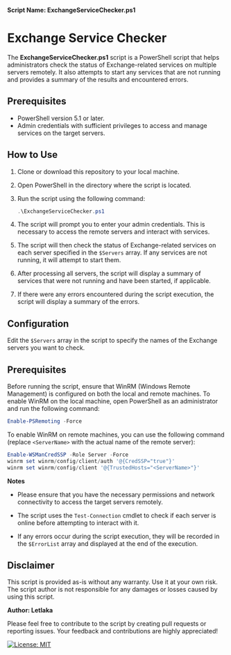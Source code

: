 **Script Name: ExchangeServiceChecker.ps1**

# Exchange Service Checker

The **ExchangeServiceChecker.ps1** script is a PowerShell script that helps administrators check the status of Exchange-related services on multiple servers remotely. It also attempts to start any services that are not running and provides a summary of the results and encountered errors.

## Prerequisites

- PowerShell version 5.1 or later.
- Admin credentials with sufficient privileges to access and manage services on the target servers.

## How to Use

1. Clone or download this repository to your local machine.

2. Open PowerShell in the directory where the script is located.

3. Run the script using the following command:

   ```powershell
   .\ExchangeServiceChecker.ps1
   ```

4. The script will prompt you to enter your admin credentials. This is necessary to access the remote servers and interact with services.

5. The script will then check the status of Exchange-related services on each server specified in the `$Servers` array. If any services are not running, it will attempt to start them.

6. After processing all servers, the script will display a summary of services that were not running and have been started, if applicable.

7. If there were any errors encountered during the script execution, the script will display a summary of the errors.

## Configuration

Edit the `$Servers` array in the script to specify the names of the Exchange servers you want to check.

## Prerequisites

Before running the script, ensure that WinRM (Windows Remote Management) is configured on both the local and remote machines. To enable WinRM on the local machine, open PowerShell as an administrator and run the following command:

```powershell
Enable-PSRemoting -Force
```

To enable WinRM on remote machines, you can use the following command (replace `<ServerName>` with the actual name of the remote server):

```powershell
Enable-WSManCredSSP -Role Server -Force
winrm set winrm/config/client/auth '@{CredSSP="true"}'
winrm set winrm/config/client '@{TrustedHosts="<ServerName>"}'
```

**Notes**

- Please ensure that you have the necessary permissions and network connectivity to access the target servers remotely.

- The script uses the `Test-Connection` cmdlet to check if each server is online before attempting to interact with it.

- If any errors occur during the script execution, they will be recorded in the `$ErrorList` array and displayed at the end of the execution.

## Disclaimer

This script is provided as-is without any warranty. Use it at your own risk. The script author is not responsible for any damages or losses caused by using this script.

**Author: Letlaka**

Please feel free to contribute to the script by creating pull requests or reporting issues. Your feedback and contributions are highly appreciated!

[![License: MIT](https://img.shields.io/badge/License-MIT-blue.svg)](https://opensource.org/licenses/MIT)